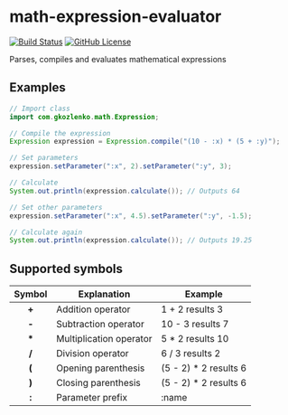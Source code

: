 # math-expression-evaluator

[![Build Status](https://travis-ci.org/gkozlenko/math-expression-evaluator.svg?branch=master)](https://travis-ci.org/gkozlenko/math-expression-evaluator)
[![GitHub License](https://img.shields.io/github/license/gkozlenko/math-expression-evaluator.svg)](https://github.com/gkozlenko/math-expression-evaluator/blob/master/LICENSE)

Parses, compiles and evaluates mathematical expressions

## Examples

```java
// Import class
import com.gkozlenko.math.Expression;

// Compile the expression
Expression expression = Expression.compile("(10 - :x) * (5 + :y)");

// Set parameters
expression.setParameter(":x", 2).setParameter(":y", 3);

// Calculate
System.out.println(expression.calculate()); // Outputs 64

// Set other parameters
expression.setParameter(":x", 4.5).setParameter(":y", -1.5);

// Calculate again
System.out.println(expression.calculate()); // Outputs 19.25
```

## Supported symbols

| Symbol | Explanation | Example |
| :---: | --- | --- |
| **+** | Addition operator | 1 + 2 results 3 |
| **-** | Subtraction operator | 10 - 3 results 7 |
| **\*** | Multiplication operator | 5 * 2 results 10 |
| **/** | Division operator | 6 / 3 results 2 |
| **(** | Opening parenthesis | (5 - 2) * 2 results 6 |
| **)** | Closing parenthesis | (5 - 2) * 2 results 6 |
| **:** | Parameter prefix | :name |
